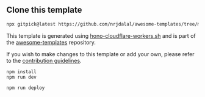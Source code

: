 ## Clone this template

```bash
npx gitpick@latest https://github.com/nrjdalal/awesome-templates/tree/main/hono-apps/hono-cloudflare-workers
```

This template is generated using [hono-cloudflare-workers.sh](https://github.com/nrjdalal/awesome-templates/blob/main/.github/.scripts/hono-cloudflare-workers.sh) and is part of the [awesome-templates](https://github.com/nrjdalal/awesome-templates) repository.

If you wish to make changes to this template or add your own, please refer to the [contribution guidelines](https://github.com/nrjdalal/awesome-templates?tab=readme-ov-file#contributing).
  
```
npm install
npm run dev
```

```
npm run deploy
```
